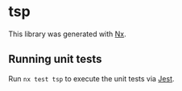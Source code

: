 # tsp

This library was generated with [Nx](https://nx.dev).

## Running unit tests

Run `nx test tsp` to execute the unit tests via [Jest](https://jestjs.io).
